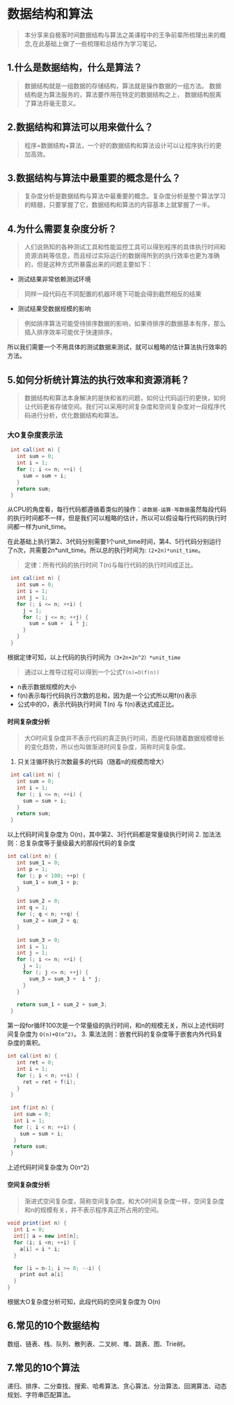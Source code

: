 # 数据结构和算法
>本分享来自极客时间数据结构与算法之美课程中的王争前辈所梳理出来的概念,在此基础上做了一些梳理和总结作为学习笔记。

## 1.什么是数据结构，什么是算法？
>数据结构就是一组数据的存储结构，算法就是操作数据的一组方法。
数据结构是为算法服务的，算法要作用在特定的数据结构之上，
数据结构脱离了算法将毫无意义。

## 2.数据结构和算法可以用来做什么？
>程序=数据结构+算法，一个好的数据结构和算法设计可以让程序执行的更加高效。

## 3.数据结构与算法中最重要的概念是什么？
>复杂度分析是数据结构与算法中最重要的概念。复杂度分析是整个算法学习的精髓，只要掌握了它，数据结构和算法的内容基本上就掌握了一半。

## 4.为什么需要复杂度分析？
>人们说熟知的各种测试工具和性能监控工具可以得到程序的具体执行时间和资源消耗等信息，而且经过实际运行的数据得所到的执行效率也更为准确的，但是这种方式所暴露出来的问题主要如下：

+ 测试结果非常依赖测试环境
>同样一段代码在不同配置的机器环境下可能会得到截然相反的结果
+ 测试结果受数据规模的影响
>例如排序算法可能受待排序数据的影响，如果待排序的数据基本有序，那么插入排序效率可能优于快速排序。

所以我们需要一个不用具体的测试数据来测试，就可以粗略的估计算法执行效率的方法。

## 5.如何分析统计算法的执行效率和资源消耗？
>数据结构和算法本身解决的是快和省的问题，如何让代码运行的更快，如何让代码更省存储空间。我们可以采用时间复杂度和空间复杂度对一段程序代码进行分析，优化数据结构和算法。
### 大O复杂度表示法
```java
 int cal(int n) {
   int sum = 0;
   int i = 1;
   for (; i <= n; ++i) {
     sum = sum + i;
   }
   return sum;
 }
```
从CPU的角度看，每行代码都遵循着类似的操作：`读数据-运算-写数据`虽然每段代码的执行时间都不一样，但是我们可以粗略的估计，所以可以假设每行代码的执行时间都一样为unit_time。

在此基础上执行第2、3代码分别需要1个unit_time时间，第4、5行代码分别运行了n次，共需要2n*unit_time。所以总的执行时间为:
`(2+2n)*unit_time`。
>定律：所有代码的执行时间 T(n)与每行代码的执行时间成正比。

```java
 int cal(int n) {
   int sum = 0;
   int i = 1;
   int j = 1;
   for (; i <= n; ++i) {
     j = 1;
     for (; j <= n; ++j) {
       sum = sum +  i * j;
     }
   }
 }
```
根据定律可知，以上代码的执行时间为`（3+2n+2n^2）*unit_time`

>通过以上推导过程可以得到一个公式`T(n)=O(f(n))`
+ n表示数据规模的大小
+ f(n)表示每行代码执行次数的总和，因为是一个公式所以用f(n)表示
+ 公式中的O，表示代码执行时间 T(n) 与 f(n)表达式成正比。

#### 时间复杂度分析
>大O时间复杂度并不表示代码的真正执行时间，而是代码随着数据规模增长的变化趋势，所以也叫做渐进时间复杂度，简称时间复杂度。
1. 只关注循环执行次数最多的代码（随着n的规模而增大）
```java
 int cal(int n) {
   int sum = 0;
   int i = 1;
   for (; i <= n; ++i) {
     sum = sum + i;
   }
   return sum;
 }
```
以上代码时间复杂度为 O(n)，其中第2、3行代码都是常量级执行时间
2. 加法法则：总复杂度等于量级最大的那段代码的复杂度
```java
int cal(int n) {
   int sum_1 = 0;
   int p = 1;
   for (; p < 100; ++p) {
     sum_1 = sum_1 + p;
   }

   int sum_2 = 0;
   int q = 1;
   for (; q < n; ++q) {
     sum_2 = sum_2 + q;
   }
 
   int sum_3 = 0;
   int i = 1;
   int j = 1;
   for (; i <= n; ++i) {
     j = 1; 
     for (; j <= n; ++j) {
       sum_3 = sum_3 +  i * j;
     }
   }
 
   return sum_1 + sum_2 + sum_3;
 }
```
第一段for循环100次是一个常量级的执行时间，和n的规模无关，所以上述代码时间复杂度为 `O(n)+O(n^2)`。
3. 乘法法则：嵌套代码的复杂度等于嵌套内外代码复杂度的乘积。
```java
int cal(int n) {
   int ret = 0; 
   int i = 1;
   for (; i < n; ++i) {
     ret = ret + f(i);
   } 
 } 
 
 int f(int n) {
  int sum = 0;
  int i = 1;
  for (; i < n; ++i) {
    sum = sum + i;
  } 
  return sum;
 }
```
上述代码时间复杂度为 O(n^2)

#### 空间复杂度分析
>渐进式空间复杂度，简称空间复杂度。和大O时间复杂度一样，空间复杂度和n的规模有关，并不表示程序真正所占用的空间。
```java
void print(int n) {
  int i = 0;
  int[] a = new int[n];
  for (i; i <n; ++i) {
    a[i] = i * i;
  }

  for (i = n-1; i >= 0; --i) {
    print out a[i]
  }
}
```
根据大O复杂度分析可知，此段代码的空间复杂度为 O(n)

## 6.常见的10个数据结构
数组、链表、栈、队列、散列表、二叉树、堆、跳表、图、Trie树。

## 7.常见的10个算法
递归、排序、二分查找、搜索、哈希算法、贪心算法、分治算法、回溯算法、动态规划、字符串匹配算法。